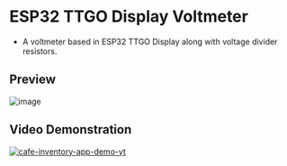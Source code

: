 # ESP32 TTGO Display Voltmeter

- A voltmeter based in ESP32 TTGO Display along with voltage divider resistors.

## Preview

![image](https://user-images.githubusercontent.com/72920953/159148738-77497618-470a-4562-92a8-121e58812c34.png)

## Video Demonstration

[![cafe-inventory-app-demo-yt](https://img.youtube.com/vi/7FOXZU-rPUE/0.jpg)](https://www.youtube.com/watch?v=7FOXZU-rPUE) 
